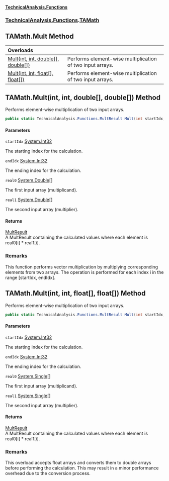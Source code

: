 #### [TechnicalAnalysis\.Functions](Atypical.TechnicalAnalysis.Functions.md 'Atypical\.TechnicalAnalysis\.Functions')
### [TechnicalAnalysis\.Functions](Atypical.TechnicalAnalysis.Functions.md#TechnicalAnalysis.Functions 'TechnicalAnalysis\.Functions').[TAMath](TAMath.md 'TechnicalAnalysis\.Functions\.TAMath')

## TAMath\.Mult Method

| Overloads | |
| :--- | :--- |
| [Mult\(int, int, double\[\], double\[\]\)](TAMath.Mult.md#TechnicalAnalysis.Functions.TAMath.Mult(int,int,double[],double[]) 'TechnicalAnalysis\.Functions\.TAMath\.Mult\(int, int, double\[\], double\[\]\)') | Performs element\-wise multiplication of two input arrays\. |
| [Mult\(int, int, float\[\], float\[\]\)](TAMath.Mult.md#TechnicalAnalysis.Functions.TAMath.Mult(int,int,float[],float[]) 'TechnicalAnalysis\.Functions\.TAMath\.Mult\(int, int, float\[\], float\[\]\)') | Performs element\-wise multiplication of two input arrays\. |

<a name='TechnicalAnalysis.Functions.TAMath.Mult(int,int,double[],double[])'></a>

## TAMath\.Mult\(int, int, double\[\], double\[\]\) Method

Performs element\-wise multiplication of two input arrays\.

```csharp
public static TechnicalAnalysis.Functions.MultResult Mult(int startIdx, int endIdx, double[] real0, double[] real1);
```
#### Parameters

<a name='TechnicalAnalysis.Functions.TAMath.Mult(int,int,double[],double[]).startIdx'></a>

`startIdx` [System\.Int32](https://docs.microsoft.com/en-us/dotnet/api/System.Int32 'System\.Int32')

The starting index for the calculation\.

<a name='TechnicalAnalysis.Functions.TAMath.Mult(int,int,double[],double[]).endIdx'></a>

`endIdx` [System\.Int32](https://docs.microsoft.com/en-us/dotnet/api/System.Int32 'System\.Int32')

The ending index for the calculation\.

<a name='TechnicalAnalysis.Functions.TAMath.Mult(int,int,double[],double[]).real0'></a>

`real0` [System\.Double](https://docs.microsoft.com/en-us/dotnet/api/System.Double 'System\.Double')[\[\]](https://docs.microsoft.com/en-us/dotnet/api/System.Array 'System\.Array')

The first input array \(multiplicand\)\.

<a name='TechnicalAnalysis.Functions.TAMath.Mult(int,int,double[],double[]).real1'></a>

`real1` [System\.Double](https://docs.microsoft.com/en-us/dotnet/api/System.Double 'System\.Double')[\[\]](https://docs.microsoft.com/en-us/dotnet/api/System.Array 'System\.Array')

The second input array \(multiplier\)\.

#### Returns
[MultResult](MultResult.md 'TechnicalAnalysis\.Functions\.MultResult')  
A MultResult containing the calculated values where each element is real0\[i\] \* real1\[i\]\.

### Remarks
This function performs vector multiplication by multiplying corresponding elements from two arrays\.
The operation is performed for each index i in the range \[startIdx, endIdx\]\.

<a name='TechnicalAnalysis.Functions.TAMath.Mult(int,int,float[],float[])'></a>

## TAMath\.Mult\(int, int, float\[\], float\[\]\) Method

Performs element\-wise multiplication of two input arrays\.

```csharp
public static TechnicalAnalysis.Functions.MultResult Mult(int startIdx, int endIdx, float[] real0, float[] real1);
```
#### Parameters

<a name='TechnicalAnalysis.Functions.TAMath.Mult(int,int,float[],float[]).startIdx'></a>

`startIdx` [System\.Int32](https://docs.microsoft.com/en-us/dotnet/api/System.Int32 'System\.Int32')

The starting index for the calculation\.

<a name='TechnicalAnalysis.Functions.TAMath.Mult(int,int,float[],float[]).endIdx'></a>

`endIdx` [System\.Int32](https://docs.microsoft.com/en-us/dotnet/api/System.Int32 'System\.Int32')

The ending index for the calculation\.

<a name='TechnicalAnalysis.Functions.TAMath.Mult(int,int,float[],float[]).real0'></a>

`real0` [System\.Single](https://docs.microsoft.com/en-us/dotnet/api/System.Single 'System\.Single')[\[\]](https://docs.microsoft.com/en-us/dotnet/api/System.Array 'System\.Array')

The first input array \(multiplicand\)\.

<a name='TechnicalAnalysis.Functions.TAMath.Mult(int,int,float[],float[]).real1'></a>

`real1` [System\.Single](https://docs.microsoft.com/en-us/dotnet/api/System.Single 'System\.Single')[\[\]](https://docs.microsoft.com/en-us/dotnet/api/System.Array 'System\.Array')

The second input array \(multiplier\)\.

#### Returns
[MultResult](MultResult.md 'TechnicalAnalysis\.Functions\.MultResult')  
A MultResult containing the calculated values where each element is real0\[i\] \* real1\[i\]\.

### Remarks
This overload accepts float arrays and converts them to double arrays before performing the calculation\.
This may result in a minor performance overhead due to the conversion process\.